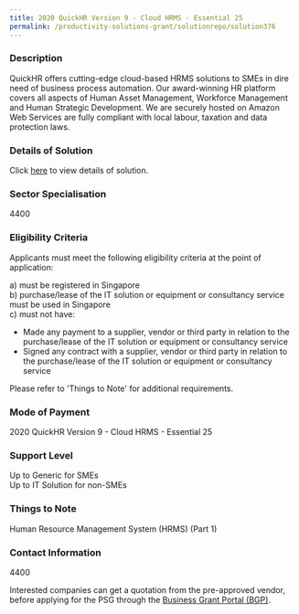 ```yaml
---
title: 2020 QuickHR Version 9 - Cloud HRMS - Essential 25
permalink: /productivity-solutions-grant/solutionrepo/solution376
---
```


### Description

QuickHR offers cutting-edge cloud-based HRMS solutions to SMEs in dire need of business process automation. Our award-winning HR platform covers all aspects of Human Asset Management, Workforce Management and Human Strategic Development. We are securely hosted on Amazon Web Services are fully compliant with local labour, taxation and data protection laws.

### Details of Solution

Click <a href='Enable Business Pte. Ltd.' target='_blank' rel='noopener'>here</a> to view details of solution.

### Sector Specialisation

 4400 

### Eligibility Criteria

Applicants must meet the following eligibility criteria at the point of application:

a) must be registered in Singapore <br>
b) purchase/lease of the IT solution or equipment or consultancy service must be used in Singapore <br>
c) must not have:
- Made any payment to a supplier, vendor or third party in relation to the purchase/lease of the IT solution or equipment or consultancy service
- Signed any contract with a supplier, vendor or third party in relation to the purchase/lease of the IT solution or equipment or consultancy service

Please refer to 'Things to Note' for additional requirements.

### Mode of Payment
2020 QuickHR Version 9 - Cloud HRMS - Essential 25

### Support Level
Up to Generic for SMEs <br>
Up to IT Solution for non-SMEs

### Things to Note
Human Resource Management System (HRMS) (Part 1)

### Contact Information
4400

Interested companies can get a quotation from the pre-approved vendor, before applying for the PSG through the <a target='_blank' rel='noopener' href='https://www.businessgrants.gov.sg/'>Business Grant Portal (BGP)</a>.
